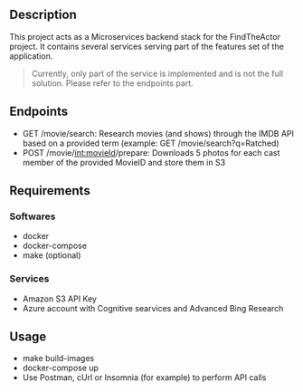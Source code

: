 ## Description

This project acts as a Microservices backend stack for the FindTheActor project. It contains several services serving part of the features set of the application.

> Currently, only part of the service is implemented and is not the full solution. Please refer to the endpoints part.

## Endpoints

- GET /movie/search: Research movies (and shows) through the IMDB API based on a provided term (example: GET /movie/search?q=Ratched)
- POST /movie/<int:movieId>/prepare: Downloads 5 photos for each cast member of the provided MovieID and store them in S3

## Requirements

### Softwares

- docker
- docker-compose
- make (optional)


### Services

- Amazon S3 API Key
- Azure account with Cognitive searvices and Advanced Bing Research

## Usage

- make build-images
- docker-compose up
- Use Postman, cUrl or Insomnia (for example) to perform API calls